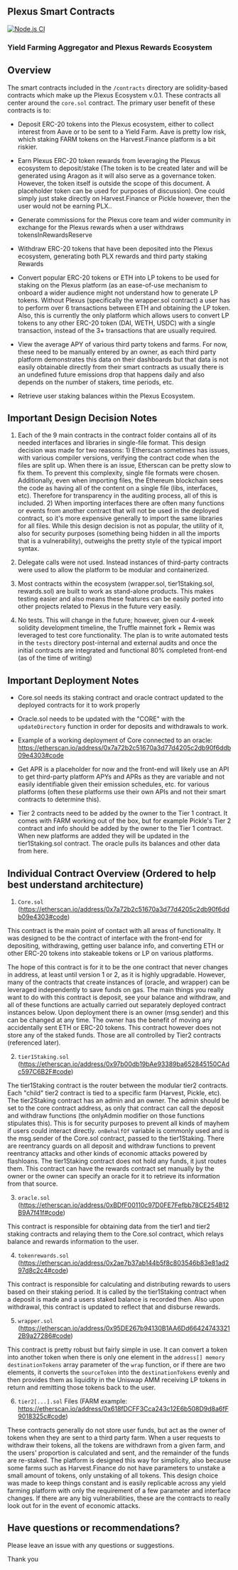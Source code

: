 ## Plexus Smart Contracts

[![Node.js CI](https://github.com/plexus-money/contracts/actions/workflows/node.js.yml/badge.svg?branch=master)](https://github.com/plexus-money/contracts/actions/workflows/node.js.yml)

### Yield Farming Aggregator and Plexus Rewards Ecosystem

## Overview

The smart contracts included in the `/contracts` directory are solidity-based contracts which make up the Plexus Ecosystem v.0.1. These contracts all center around the `core.sol` contract. The primary user benefit of these contracts is to:

- Deposit ERC-20 tokens into the Plexus ecosystem, either to collect interest from Aave or to be sent to a Yield Farm. Aave is pretty low risk, which staking FARM tokens on the Harvest.Finance platform is a bit riskier.

- Earn Plexus ERC-20 token rewards from leveraging the Plexus ecosystem to deposit/stake (The token is to be created later and will be generated using Aragon as it will also serve as a governance token. However, the token itself is outside the scope of this document. A placeholder token can be used for purposes of discussion). One could simply just stake directly on Harvest.Finance or Pickle however, then the user would not be earning PLX..

- Generate commissions for the Plexus core team and wider community in exchange for the Plexus rewards when a user withdraws tokensInRewardsReserve

- Withdraw ERC-20 tokens that have been deposited into the Plexus ecosystem, generating both PLX rewards and third party staking Rewards

- Convert popular ERC-20 tokens or ETH into LP tokens to be used for staking on the Plexus platform (as an ease-of-use mechanism to onboard a wider audience might not understand how to generate LP tokens. Without Plexus (specifically the wrapper.sol contract) a user has to perform over 6 transactions between ETH and obtaining the LP token. Also, this is currently the only platform which allows users to convert LP tokens to any other ERC-20 token (DAI, WETH, USDC) with a single transaction, instead of the 3+ transactions that are usually required.

- View the average APY of various third party tokens and farms. For now, these need to be manually entered by an owner, as each third party platform demonstrates this data on their dashboards but that data is not easily obtainable directly from their smart contracts as usually there is an undefined future emissions drop that happens daily and also depends on the number of stakers, time periods, etc.

- Retrieve user staking balances within the Plexus Ecosystem.


## Important Design Decision Notes

1. Each of the 9 main contracts in the contract folder contains all of its needed interfaces and libraries in single-file format. This design decision was made for two reasons: 1) Etherscan sometimes has issues, with various compiler versions, verifying the contract code when the files are split up. When there is an issue, Etherscan can be pretty slow to fix them. To prevent this complexity, single file formats were chosen. Additionally, even when importing files, the Ethereum blockchain sees the code as having all of the content on a single file (libs, interfaces, etc). Therefore for transparency in the auditing process, all of this is included. 2) When importing interfaces there are often many functions or events from another contract that will not be used in the deployed contract, so it's more expensive generally to import the same libraries for all files. While this design decision is not as popular, the utility of it, also for security purposes (something being hidden in all the imports that is a vulnerability), outweighs the pretty style of the typical import syntax.


2. Delegate calls were not used. Instead instances of third-party contracts were used to allow the platform to be modular and containerized.

3. Most contracts within the ecosystem (wrapper.sol, tier1Staking.sol, rewards.sol) are built to work as stand-alone products. This makes testing easier and also means these features can be easily ported into other projects related to Plexus in the future very easily.

4. No tests. This will change in the future; however, given our 4-week solidity development timeline, the Truffle mainnet fork + Remix was leveraged to test core functionality. The plan is to write automated tests in the `tests` directory post-internal and external audits and once the initial contracts are integrated and functional 80% completed front-end (as of the time of  writing)


## Important Deployment Notes

- Core.sol needs its staking contract and oracle contract updated to the deployed contracts for it to work properly

- Oracle.sol needs to be updated with the "CORE" with the `updateDirectory` function in order for deposits and withdrawals to work.

- Example of a working deployment of Core connected to an oracle: https://etherscan.io/address/0x7a72b2c51670a3d77d4205c2db90f6ddb09e4303#code

- Get APR is a placeholder for now and the front-end will likely use an API to get third-party platform APYs and APRs as they are variable and not easily identifiable given their emission schedules, etc. for various platforms (often these platforms use their own APIs and not their smart contracts to determine this).

- Tier 2 contracts need to be added by the owner to the Tier 1 contract. It comes with FARM working out of the box, but for example Pickle's Tier 2 contract and info should be added by the owner to the Tier 1 contract. When new platforms are added they will be updated in the tier1Staking.sol contract. The oracle pulls its balances and other data from here.


## Individual Contract Overview (Ordered to help best understand architecture)

1. `Core.sol` (https://etherscan.io/address/0x7a72b2c51670a3d77d4205c2db90f6ddb09e4303#code)

This contract is the main point of contact with all areas of functionality. It was designed to be the contract of interface with the front-end for depositing, withdrawing, getting user balance info, and converting ETH or other ERC-20 tokens into stakeable tokens or LP on various platforms.

The hope of this contract is for it to be the one contract that never changes in address, at least until version 1 or 2, as it is highly upgradable. However, many of the contracts that create instances of (oracle, and wrapper) can be leveraged independently to save funds on gas. The main things you really want to do with this contract is deposit, see your balance and withdraw, and all of these functions are actually carried out separately deployed contract instances below. Upon deployment there is an owner (msg.sender) and this can be changed at any time. The owner has the benefit of moving any accidentally sent ETH or ERC-20 tokens. This contract however does not store any of the staked funds. Those are all controlled by Tier2 contracts (referenced later).

2. `tier1Staking.sol` (https://etherscan.io/address/0x97b00db19bAe93389ba652845150CAdc597C6B2F#code)

The tier1Staking contract is the router between the modular tier2 contracts. Each "child" tier2 contract is tied to a specific farm (Harvest, Pickle, etc). The tier2Staking contract has an admin and an owner. The admin should be set to the core contract address, as only that contract can call the deposit and withdraw functions (the onlyAdmin modifier on those functions stipulates this). This is for security purposes to prevent all kinds of mayhem if users could interact directly. `onBehalfOf` variable is commonly used and is the msg.sender of the Core.sol contract, passed to the tier1Staking. There are reentrancy guards on all deposit and withdraw functions to prevent reentrancy attacks and other kinds of economic attacks powered by flashloans. The tier1Staking contract does not hold any funds, it just routes them. This contract can have the rewards contract set manually by the owner or the owner can specify an oracle for it to retrieve its information from that source.


3. `oracle.sol` (https://etherscan.io/address/0xBDfF00110c97D0FE7Fefbb78CE254B12B9A7f41f#code)

This contract is responsible for obtaining data from the tier1 and tier2 staking contracts and relaying them to the Core.sol contract, which relays balance and rewards information to the user.

4. `tokenrewards.sol` (https://etherscan.io/address/0x2ae7b37ab144b5f8c803546b83e81ad297d8c2c4#code)

This contract is responsible for calculating and distributing rewards to users based on their staking period. It is called by the tier1Staking contract when a deposit is made and a users staked balance is recorded then. Also upon withdrawal, this contract is updated to reflect that and disburse rewards.

5. `wrapper.sol` (https://etherscan.io/address/0x95DE267b94130B1AA6Dd664247433212B9a27286#code)

This contract is pretty robust but fairly simple in use. It can convert a token into another token when there is only one element in the `address[] memory destinationTokens` array parameter of the `wrap` function, or if there are two elements, it converts the `sourceToken` into the `destinationTokens` evenly and then provides them as liquidity in the Uniswap AMM receiving LP tokens in return and remitting those tokens back to the user.

6. `tier2[...].sol` Files (FARM example: https://etherscan.io/address/0x618fDCFF3Cca243c12E6b508D9d8a6fF9018325c#code)

These contracts generally do not store user funds, but act as the owner of tokens when they are sent to a third party farm. When a user requests to withdraw their tokens, all the tokens are withdrawn from a given farm, and the users' proportion is calculated and sent, and the remainder of the funds are re-staked. The platform is designed this way for simplicity, also because some farms such as Harvest.Finance do not have parameters to unstake a small amount of tokens, only unstaking of all tokens. This design choice was made to keep things constant and is easily replicable across any yield farming platform with only the requirement of a few parameter and interface changes. If there are any big vulnerabilities, these are the contracts to really look out for in the event of economic attacks.



## Have questions or recommendations?

Please leave an issue with any questions or suggestions.

Thank you
